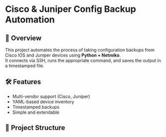 # Cisco & Juniper Config Backup Automation

## 📌 Overview
This project automates the process of taking configuration backups from Cisco IOS and Juniper devices using **Python + Netmiko**.  
It connects via SSH, runs the appropriate command, and saves the output in a timestamped file.

## 🛠 Features
- Multi-vendor support (Cisco, Juniper)
- YAML-based device inventory
- Timestamped backups
- Simple and extendable

## 📂 Project Structure
